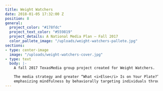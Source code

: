 ```yaml
---
title: Weight Watchers
date: 2018-01-05 17:32:00 Z
position: 8
general:
  project_color: "#178fdc"
  project_text_color: "#559819"
  project_details: A National Media Plan – Fall 2017
  color_pallete_image: "/uploads/weight-watchers-pallete.jpg"
sections:
- type: center-image
  image: "/uploads/weight-watchers-cover.jpg"
- type: text
  body: |-
    A fall 2017 TexasMedia group project created for Weight Watchers.

    The media strategy and greater “What <i>Else</i> Is on Your Plate?” campaign revolved around
    emphasizing mindfulness by behaviorally targeting individuals through unique Milestone Moment placements.
---
```


